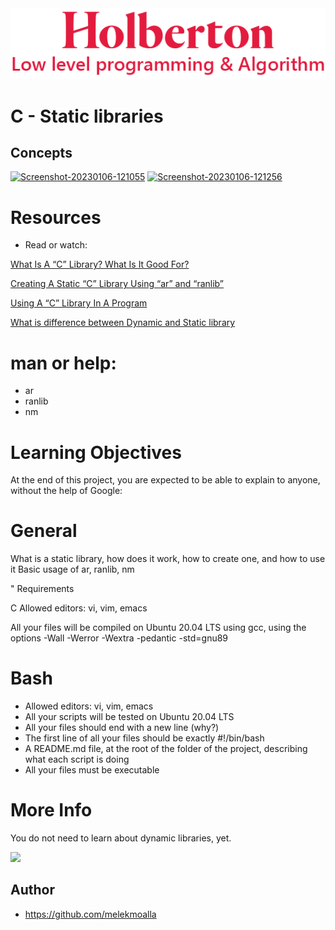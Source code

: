 <div align=center>  
    <img  
    style="text-align:center"  
    src="https://raw.githubusercontent.com/coding-max/hbtn_config/main/assets/head_low-level.png"/>  
</div>

# C - Static libraries

## Concepts
<a href="https://ibb.co/mXSYz0R"><img src="https://i.ibb.co/Nm7kYrF/Screenshot-20230106-121055.png" alt="Screenshot-20230106-121055" border="0"></a>
<a href="https://ibb.co/hgFY92b"><img src="https://i.ibb.co/L0dNR9m/Screenshot-20230106-121256.png" alt="Screenshot-20230106-121256" border="0"></a>

# Resources

* Read or watch:

[What Is A “C” Library? What Is It Good For?](https://docencia.ac.upc.edu/FIB/USO/Bibliografia/unix-c-libraries.html)

[Creating A Static “C” Library Using “ar” and “ranlib”](https://docencia.ac.upc.edu/FIB/USO/Bibliografia/unix-c-libraries.html)

[Using A “C” Library In A Program](https://docencia.ac.upc.edu/FIB/USO/Bibliografia/unix-c-libraries.html)

[What is difference between Dynamic and Static library](https://www.youtube.com/watch?v=eW5he5uFBNM)

# man or help:

* ar
* ranlib
* nm

# Learning Objectives
At the end of this project, you are expected to be able to explain to anyone, without the help of Google:

# General

What is a static library, how does it work, how to create one, and how to use it
Basic usage of ar, ranlib, nm

" Requirements

C
Allowed editors: vi, vim, emacs

All your files will be compiled on Ubuntu 20.04 LTS using gcc, using the options -Wall -Werror -Wextra -pedantic -std=gnu89

# Bash

* Allowed editors: vi, vim, emacs
* All your scripts will be tested on Ubuntu 20.04 LTS
* All your files should end with a new line (why?)
* The first line of all your files should be exactly #!/bin/bash
* A README.md file, at the root of the folder of the project, describing what each script is doing
* All your files must be executable

# More Info
You do not need to learn about dynamic libraries, yet.

<img src="https://media.licdn.com/dms/image/C4D12AQESNcHCgKLRlg/article-cover_image-shrink_600_2000/0/1646193002675?e=2147483647&v=beta&t=0Fw8UEPIUlELhSCqITsgpxzqnN0x2E5LGNmIn-vfowA"/>

## Author

- https://github.com/melekmoalla